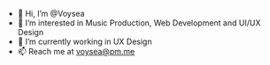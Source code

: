 - 👋 Hi, I’m @Voysea
- 👀 I’m interested in Music Production, Web Development and UI/UX Design
- 🌱 I’m currently working in UX Design
- 📫 Reach me at voysea@pm.me

<!---
Voysea/Voysea is a ✨ special ✨ repository because its `README.md` (this file) appears on your GitHub profile.
You can click the Preview link to take a look at your changes.
--->
